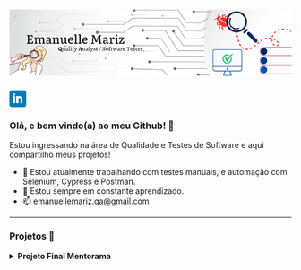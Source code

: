 # [![emanuelle mariz header](https://raw.githubusercontent.com/emanuellemariz/emanuellemariz/main/icon/Emanuelle%20Mariz.png)](https://www.linkedin.com/in/emanuelle-mariz-qa/)

<p>
  <a href="https://www.linkedin.com/in/emanuelle-mariz-qa/"><img width="30" align='center' src="https://raw.githubusercontent.com/emanuellemariz/emanuellemariz/main/icon/linkedin.png"></a>
</p>


### Olá, e bem vindo(a) ao meu Github! 👋

Estou ingressando na área de Qualidade e Testes de Software e aqui compartilho meus projetos!

- 🔭 Estou atualmente trabalhando com testes manuais, e automação com Selenium, Cypress e Postman.
- 🌱 Estou sempre em constante aprendizado.
- 📫 emanuellemariz.qa@gmail.com

---

### Projetos 🌱 

<details>
 <summary><strong>Projeto Final Mentorama</strong></summary>

 Neste projeto (elaborado em colaboração com a Base2 Tecnologia - especializada e premiada em testes de software no Brasil), planejei, elaborei e executei os testes necessários para o funcionamento do fluxo principal de uma loja online. Também levei em consideração testar a usabilidade do site e funcionalidades adicionais.

📑 <strong>Entendendo os requisitos e planejando testes</strong> 

O fluxo da macro atividade principal do site envolvia as etapas abaixo e suas possíveis sub etapas:
 
<div align='center'> <img width="500" src="https://raw.githubusercontent.com/emanuellemariz/emanuellemariz/main/PFM-1/fluxo1.jpg"> </div>

Tive acesso também a um documento mostrando a estrutura do serviço e suas regras de negócio, que após leitura minuciosa, fiz o mapeamento das funcionalidades do site a serem testadas e também de alguns recursos da Página Inicial.
Como mencionado no projeto, a prioridade dos testes seria garantir a qualidade do serviço da macro atividade principal do sistema, então planejei testes manuais funcionais para as principais funcionalidades e também testes manuais de usabilidade em uma tabela.

<img width="500" src="https://raw.githubusercontent.com/emanuellemariz/emanuellemariz/main/PFM-1/plan.jpg"> 
<img width="450" src="https://raw.githubusercontent.com/emanuellemariz/emanuellemariz/main/PFM-1/loja-1.jpg">

🗺️ <strong>Mapeamento e Escrita dos Cenários de Testes</strong> 

Para cada um das funcionalidades identificadas, escrevi cenários de testes e os organizei em uma tabela de Mapeamento de Cenários, que incluía o nome de cada Cenário acompanhado de um identificador único, seu grau de complexidade, tipo de teste, se era necessário massa de teste para a execução do teste, a funcionalidade acssociada ao Caso de Teste, se o teste era passível de automação, necessidade de Teste de Regressão para aquele cenário e a Prioridade.
É muito importante destacar a Prioridade dos Testes a serem executados, tendo como P1 (grau mais alto de prioridade) os testes que pertencem às funcionalidades com grau maior de criticidade e/ou mais importantes para o negócio.
Fiz o mapeamento de 34 cenários de teste, com descrição e Passo a Passo de cada caso escrito em Gherkin.


<img width="500" src="https://raw.githubusercontent.com/emanuellemariz/emanuellemariz/main/PFM-1/CTS.jpg">
<img width="500" src="https://raw.githubusercontent.com/emanuellemariz/emanuellemariz/main/PFM-1/CNS.jpg">

🔎 <strong>Testando cada Cenário</strong>

Testei cada cenário seguindo o grau de prioridade (de maior prioridade para menor prioridade) e gerei massas de teste quando necessário.
Evidenciei cada teste em um documento, como requisitado.

<img width="400" src="https://raw.githubusercontent.com/emanuellemariz/emanuellemariz/main/PFM-1/exc1.png"> <img width="400" src="https://raw.githubusercontent.com/emanuellemariz/emanuellemariz/main/PFM-1/exc2.png">




 </detais>
<!--
**emanuellemariz/emanuellemariz** is a ✨ _special_ ✨ repository because its `README.md` (this file) appears on your GitHub profile.

Here are some ideas to get you started:

- 🔭 I’m currently working on ...
- 🌱 I’m currently learning ...
- 👯 I’m looking to collaborate on ...
- 🤔 I’m looking for help with ...
- 💬 Ask me about ...
- 📫 How to reach me: ...
- 😄 Pronouns: ...
- ⚡ Fun fact: ...
-->
